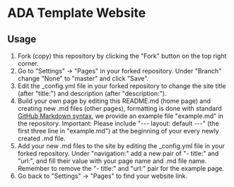 # ADA Template Website
## Usage
1. Fork (copy) this repository by clicking the "Fork" button on the top right corner.
2. Go to "Settings" -> "Pages" in your forked repository. Under "Branch" change "None" to "master" and click "Save".
3. Edit the _config.yml file in your forked repository to change the site title (after "title:") and description (after "description:").
4. Build your own page by editing this README.md (home page) and creating new .md files (other pages), formatting is done with standard [GitHub Markdown syntax](https://docs.github.com/en/get-started/writing-on-github/getting-started-with-writing-and-formatting-on-github/basic-writing-and-formatting-syntax), we provide an example file "example.md" in the repository. Important: Please include "--- layout: default ---" (the first three line in "example.md") at the beginning of your every newly created .md file.
5. Add your new .md files to the site by editing the _config.yml file in your forked repository. Under "navigation:" add a new pair of "- title:" and "url:", and fill their value with your page name and .md file name. Remember to remove the "- title:" and "url:" pair for the example page.
6. Go back to "Settings" -> "Pages" to find your website link.
